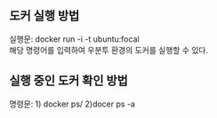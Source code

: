 ## 도커 실행 방법
실행문: docker run -i -t ubuntu:focal  
해당 명령어를 입력하여 우분투 환경의 도커를 실행할 수 있다.  

## 실행 중인 도커 확인 방법
명령문: 1) docker ps/ 2)docer ps -a
